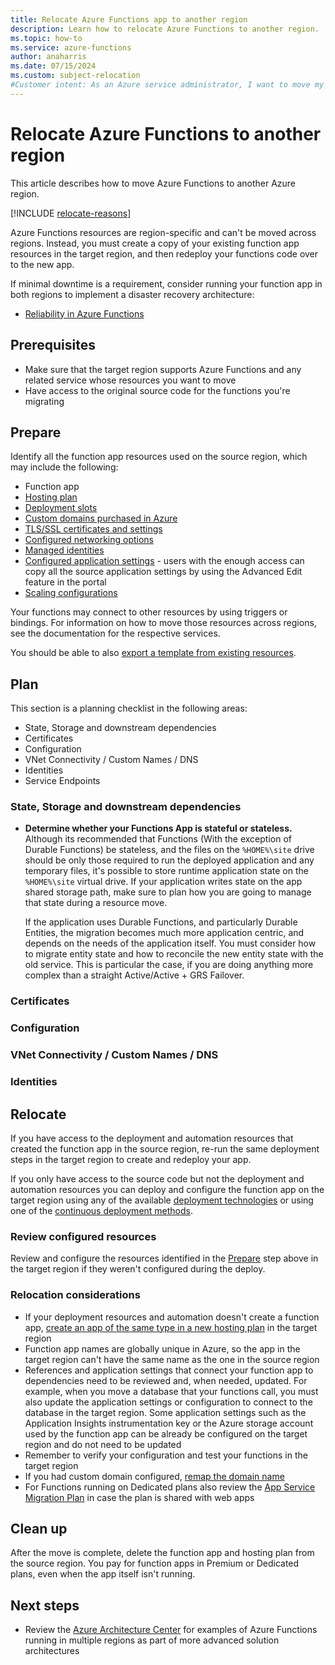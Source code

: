 ```yaml
---
title: Relocate Azure Functions app to another region
description: Learn how to relocate Azure Functions to another region.
ms.topic: how-to
ms.service: azure-functions
author: anaharris
ms.date: 07/15/2024
ms.custom: subject-relocation
#Customer intent: As an Azure service administrator, I want to move my Azure Functions resources to another Azure region.
---
```


# Relocate Azure Functions to another region

This article describes how to move Azure Functions to another Azure region.

[!INCLUDE [relocate-reasons](./includes/service-relocation-reason-include.md)]

Azure Functions resources are region-specific and can't be moved across regions. Instead, you must create a copy of your existing function app resources in the target region, and then redeploy your functions code over to the new app.

If minimal downtime is a requirement, consider running your function app in both regions to implement a disaster recovery architecture:

- [Reliability in Azure Functions](../reliability/reliability-functions.md#cross-region-disaster-recovery-and-business-continuity)


## Prerequisites

- Make sure that the target region supports Azure Functions and any related service whose resources you want to move
- Have access to the original source code for the functions you're migrating

## Prepare

Identify all the function app resources used on the source region, which may include the following:

- Function app
- [Hosting plan](../azure-functions/functions-scale.md#overview-of-plans)
- [Deployment slots](../azure-functions/functions-deployment-slots.md)
- [Custom domains purchased in Azure](../app-service/manage-custom-dns-buy-domain.md)
- [TLS/SSL certificates and settings](../app-service/configure-ssl-certificate.md)
- [Configured networking options](../azure-functions/functions-networking-options.md)
- [Managed identities](../app-service/overview-managed-identity.md)
- [Configured application settings](../azure-functions/functions-how-to-use-azure-function-app-settings.md) - users with the enough access can copy all the source application settings by using the Advanced Edit feature in the portal
- [Scaling configurations](../azure-functions/functions-scale.md#scale)

Your functions may connect to other resources by using triggers or bindings. For information on how to move those resources across regions, see the documentation for the respective services.

You should be able to also [export a template from existing resources](../azure-resource-manager/templates/export-template-portal.md).


## Plan

This section is a planning checklist in the following areas:

- State, Storage and downstream dependencies
- Certificates
- Configuration
- VNet Connectivity / Custom Names / DNS
- Identities
- Service Endpoints


### State, Storage and downstream dependencies

- **Determine whether your Functions App is stateful or stateless.**  Although its recommended that Functions (With the exception of Durable Functions) be stateless, and the files on the `%HOME%\site` drive should be only those required to run the deployed application and any temporary files, it's possible to store runtime application state on the `%HOME%\site` virtual drive. If your application writes state on the app shared storage path, make sure to plan how you are going to manage that state during a resource move.

    If the application uses Durable Functions, and particularly Durable Entities, the migration becomes much more application centric, and depends on the needs of the application itself. You must consider how to migrate entity state and how to reconcile the new entity state with the old service. This is particular the case, if you are doing anything more complex than a straight Active/Active + GRS Failover.

### Certificates

### Configuration

### VNet Connectivity / Custom Names / DNS

### Identities

## Relocate

If you have access to the deployment and automation resources that created the function app in the source region, re-run the same deployment steps in the target region to create and redeploy your app. 

If you only have access to the source code but not the deployment and automation resources you can deploy and configure the function app on the target region using any of the available [deployment technologies](functions-deployment-technologies.md) or using one of the [continuous deployment methods](functions-continuous-deployment.md).

### Review configured resources

Review and configure the resources identified in the [Prepare](#prepare) step above in the target region if they weren't configured during the deploy.

### Relocation  considerations
+ If your deployment resources and automation doesn't create a function app, [create an app of the same type in a new hosting plan](functions-scale.md#overview-of-plans) in the target region
+ Function app names are globally unique in Azure, so the app in the target region can't have the same name as the one in the source region
+ References and application settings that connect your function app to dependencies need to be reviewed and, when needed, updated. For example, when you move a database that your functions call, you must also update the application settings or configuration to connect to the database in the target region. Some application settings such as the Application Insights instrumentation key or the Azure storage account used by the function app can be already be configured on the target region and do not need to be updated
+ Remember to verify your configuration and test your functions in the target region
+ If you had custom domain configured, [remap the domain name](../app-service/manage-custom-dns-migrate-domain.md#4-remap-the-active-dns-name)
+ For Functions running on Dedicated plans also review the [App Service Migration Plan](../app-service/manage-move-across-regions.md) in case the plan is shared with web apps

## Clean up

After the move is complete, delete the function app and hosting plan from the source region. You pay for function apps in Premium or Dedicated plans, even when the app itself isn't running.

## Next steps

+ Review the [Azure Architecture Center](/azure/architecture/browse/?expanded=azure&products=azure-functions) for examples of Azure Functions running in multiple regions as part of more advanced solution architectures
